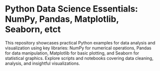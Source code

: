 # Python Data Science Essentials: NumPy, Pandas, Matplotlib, Seaborn, etct

This repository showcases practical Python examples for data analysis and visualization using key libraries: NumPy for numerical operations, Pandas for data manipulation, Matplotlib for basic plotting, and Seaborn for statistical graphics. Explore scripts and notebooks covering data cleaning, analysis, and insightful visualizations.
